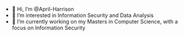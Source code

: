 - 👋 Hi, I’m @April-Harrison
- 👀 I’m interested in Information Security and Data Analysis
- 🌱 I’m currently working on my Masters in Computer Science, with a focus on Information Security
